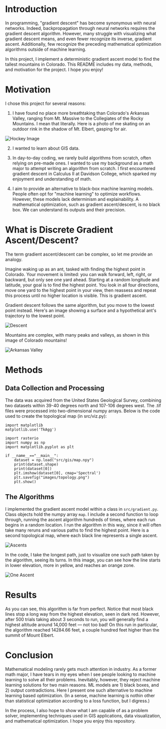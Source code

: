 # Introduction

In programming, "gradient descent" has become synonymous with neural networks. Indeed, backpropagation through neural networks requires the gradient descent algorithm. However, many struggle with visualizing what gradient descent means, and even fewer recognize its inverse, gradient ascent. Additionally, few recognize the preceding mathematical optimization algorithms outside of machine learning.


In this project, I implement a deterministic gradient ascent model to find the tallest mountains in Colorado. This README includes my data, methods, and motivation for the project. I hope you enjoy!
# Motivation

I chose this project for several reasons:

1. I have found no place more breathtaking than Colorado's Arkansas Valley, ranging from Mt. Massive to the Collegiates of the Rocky Mountains. I mean that literally. Here is a photo of me skating on an outdoor rink in the shadow of Mt. Elbert, gasping for air. 

  ![Hockey Image](images/hockey.jpg)

2. I wanted to learn about GIS data. 

3. In day-to-day coding, we rarely build algorithms from scratch, often relying on pre-made ones. I wanted to use my background as a math major to attempt writing an algorithm from scratch. I first encountered gradient descent in Calculus II at Davidson College, which sparked my enjoyment and understanding of math.

4. I aim to provide an alternative to black-box machine learning models. People often opt for "machine learning" to optimize workflows. However, these models lack determinism and explainability. A mathematical optimization, such as gradient ascent/descent, is no black box. We can understand its outputs and their precision.

# What is Discrete Gradient Ascent/Descent?

The term gradient ascent/descent can be complex, so let me provide an analogy.

Imagine waking up as an ant, tasked with finding the highest point in Colorado. Your movement is limited: you can walk forward, left, right, or backward, but only see one yard ahead. Starting at a random longitude and latitude, your goal is to find the highest point. You look in all four directions, move one yard to the highest point in your view, then reassess and repeat this process until no higher location is visible. This is gradient ascent.

Gradient descent follows the same algorithm, but you move to the lowest point instead. Here's an image showing a surface and a hypothetical ant's trajectory to the lowest point.  

![Descent](images/descent.jpg)

Mountains are complex, with many peaks and valleys, as shown in this image of Colorado mountains!

![Arkansas Valley](images/topology.png)

# Methods

## Data Collection and Processing

The data was acquired from the United States Geological Survey, combining two datasets within 39-40 degrees north and 107-106 degrees west. The .tif files were processed into two-dimensional numpy arrays. Below is the code used to create the topological map (in src/viz.py):

```
import matplotlib
matplotlib.use('TkAgg')

import rasterio
import numpy as np
import matplotlib.pyplot as plt

if __name__=="__main__":
    dataset = np.load("src/gis/map.npy")
    print(dataset.shape)
    print(dataset[0])
    plt.imshow(dataset[0], cmap='Spectral')
    plt.savefig("images/topology.png")
    plt.show()

```

## The Algorithms
I implemented the gradient ascent model within a class in ```src/gradient.py```. Class objects hold the numpy array ```map```. I include a second function to loop through, running the ascent algorithm hundreds of times, where each run begins in a random location. I run the algorithm in this way, since it will often take many reruns and various paths to find the highest point. Here is a second topological map, where each black line represents a single ascent.

![Ascents](images/ascents.png)

In the code, I take the longest path, just to visualize one such path taken by the algorithm, seeing its turns. In this image, you can see how the line starts in lower elevation, more in yellow, and reaches an orange zone.

![One Ascent](images/onePath.png)

# Results
As you can see, this algorithm is far from perfect. Notice that most black lines stop a long way from the highest elevation, seen in dark red. However, after 500 trials taking about 3 seconds to run, you will generally find a highest altitude around 14,000 feet — not too bad! On this run in particular, the algorithm reached 14284.66 feet, a couple hundred feet higher than the summit of Mount Elbert.

# Conclusion

Mathematical modeling rarely gets much attention in industry. As a former math major, I have tears in my eyes when I see people looking to machine learning to solve all their problems. Inevitably, however, they reject machine learning solutions for two main reasons. ML models are 1) black boxes, and 2) output contradictions. Here I present one such alternative to machine learning based optimization. (In a sense, machine learning is nothin other than statistical optimization according to a loss function, but I digress.) 

In the process, I also hope to show what I am capable of as a problem solver, implementing techniques used in GIS applications, data visualization, and mathematical optimization. I hope you enjoy this repository.
